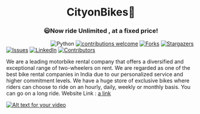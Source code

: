  
<h1 align= "center"><b>CityonBikes🛵</b></h1> 

<div align= "center">
  <h3> 😃Now ride Unlimited , at a fixed price!</h3>
</div>


&nbsp;&nbsp;&nbsp;&nbsp;&nbsp;&nbsp;&nbsp;&nbsp;&nbsp;&nbsp;&nbsp;&nbsp;&nbsp;&nbsp;&nbsp;&nbsp;&nbsp;&nbsp;&nbsp;&nbsp;&nbsp;&nbsp;&nbsp;&nbsp;&nbsp;&nbsp;&nbsp;&nbsp;&nbsp;
![Python](https://img.shields.io/badge/python-v3.6+-blue.svg)
[![contributions welcome](https://img.shields.io/badge/contributions-welcome-brightgreen.svg?style=flat)](https://github.com/preeti13456/CityonBikes/issues)
[![Forks](https://img.shields.io/github/forks/preeti13456/CityonBikes.svg?logo=github)](https://github.com/preeti13456/CityonBikes/network/members)
[![Stargazers](https://img.shields.io/github/stars/preeti13456/CityonBikes.svg?logo=github)](https://github.com/preeti13456/CityonBikes/stargazers)
[![Issues](https://img.shields.io/github/issues/preeti13456/CityonBikes.svg?logo=github)](https://github.com/preeti13456/CityonBikes/issues)
[![LinkedIn](https://img.shields.io/badge/-LinkedIn-black.svg?style=flat-square&logo=linkedin&colorB=555)](https://www.linkedin.com/in/preeti/)
[![Contributors](https://img.shields.io/github/contributors/preeti13456/CityonBikes.svg?logo=github)](https://img.shields.io/github/contributors/preeti13456/CityonBikes)




We are a leading motorbike rental company that offers a diversified and exceptional range of two-wheelers on rent. We are regarded as one of the best bike rental companies in India due to our personalized service and higher commitment levels. We have a huge store of exclusive bikes where riders can choose to ride on an hourly, daily, weekly or monthly basis. You can go on a long ride.
Website Link : [a link](https://cityonbikes.herokuapp.com/)

[![Alt text for your video](https://img.youtube.com/vi/1-HT3EJU11I/0.jpg)](http://www.youtube.com/watch?v=1-HT3EJU11I)

